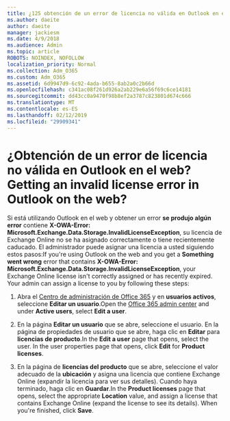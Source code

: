 ```yaml
---
title: ¿125 obtención de un error de licencia no válida en Outlook en el web?
ms.author: daeite
author: daeite
manager: jackiesm
ms.date: 4/9/2018
ms.audience: Admin
ms.topic: article
ROBOTS: NOINDEX, NOFOLLOW
localization_priority: Normal
ms.collection: Adm_O365
ms.custom: Adm_O365
ms.assetid: 6d9947d9-6c92-4ada-b655-8ab2a0c2b66d
ms.openlocfilehash: c341ac08f261d926a2ab229e6a56f69c6ce14181
ms.sourcegitcommit: dd43cc0a9470f98b8ef2a3787c823801d674c666
ms.translationtype: MT
ms.contentlocale: es-ES
ms.lasthandoff: 02/12/2019
ms.locfileid: "29909341"
---
```

# <a name="getting-an-invalid-license-error-in-outlook-on-the-web"></a><span data-ttu-id="8ca3e-102">¿Obtención de un error de licencia no válida en Outlook en el web?</span><span class="sxs-lookup"><span data-stu-id="8ca3e-102">Getting an invalid license error in Outlook on the web?</span></span>

<span data-ttu-id="8ca3e-p101">Si está utilizando Outlook en el web y obtener un error **se produjo algún error** contiene **X-OWA-Error: Microsoft.Exchange.Data.Storage.InvalidLicenseException**, su licencia de Exchange Online no se ha asignado correctamente o tiene recientemente caducado. El administrador puede asignar una licencia a usted siguiendo estos pasos:</span><span class="sxs-lookup"><span data-stu-id="8ca3e-p101">If you're using Outlook on the web and you get a **Something went wrong** error that contains **X-OWA-Error: Microsoft.Exchange.Data.Storage.InvalidLicenseException**, your Exchange Online license isn't correctly assigned or has recently expired. Your admin can assign a license to you by following these steps:</span></span>
  
1. <span data-ttu-id="8ca3e-105">Abra el [Centro de administración de Office 365](https://portal.office.com/adminportal/home#/homepage) y en **usuarios activos**, seleccione **Editar un usuario**.</span><span class="sxs-lookup"><span data-stu-id="8ca3e-105">Open the [Office 365 admin center](https://portal.office.com/adminportal/home#/homepage) and under **Active users**, select **Edit a user**.</span></span>
    
2. <span data-ttu-id="8ca3e-p102">En la página **Editar un usuario** que se abre, seleccione el usuario. En la página de propiedades de usuario que se abre, haga clic en **Editar** para **licencias de producto**.</span><span class="sxs-lookup"><span data-stu-id="8ca3e-p102">In the **Edit a user** page that opens, select the user. In the user properties page that opens, click **Edit** for **Product licenses**.</span></span>
    
3. <span data-ttu-id="8ca3e-p103">En la página de **licencias del producto** que se abre, seleccione el valor adecuado de la **ubicación** y asigna una licencia que contiene Exchange Online (expandir la licencia para ver sus detalles). Cuando haya terminado, haga clic en **Guardar**.</span><span class="sxs-lookup"><span data-stu-id="8ca3e-p103">In the **Product licenses** page that opens, select the appropriate **Location** value, and assign a license that contains Exchange Online (expand the license to see its details). When you're finished, click **Save**.</span></span>
    

